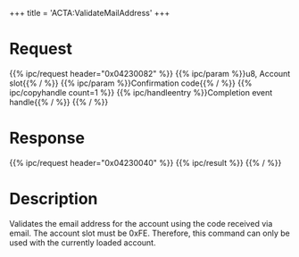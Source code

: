 +++
title = 'ACTA:ValidateMailAddress'
+++

# Request

{{% ipc/request header="0x04230082" %}}
{{% ipc/param %}}u8, Account slot{{% / %}}
{{% ipc/param %}}Confirmation code{{% / %}}
{{% ipc/copyhandle count=1 %}}
{{% ipc/handleentry %}}Completion event handle{{% / %}}
{{% / %}}

# Response

{{% ipc/request header="0x04230040" %}}
{{% ipc/result %}}
{{% / %}}

# Description

Validates the email address for the account using the code received via email. The account slot must be 0xFE. Therefore, this command can only be used with the currently loaded account.
